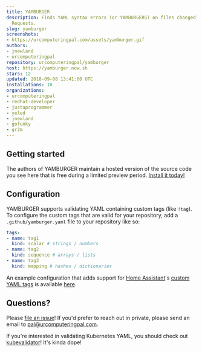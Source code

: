 ```yaml
---
title: YAMBURGER
description: Finds YAML syntax errors (or YAMBURGERS) on files changed in GitHub Pull
  Requests.
slug: yamburger
screenshots:
- https://urcomputeringpal.com/assets/yamburger.gif
authors:
- jnewland
- urcomputeringpal
repository: urcomputeringpal/yamburger
host: https://yamburger.now.sh
stars: 12
updated: 2018-09-08 13:41:00 UTC
installations: 10
organizations:
- urcomputeringpal
- redhat-developer
- justaprogrammer
- yeled
- jnewland
- gofunky
- gr2m
---
```


## Getting started

The authors of YAMBURGER maintain a hosted version of the source code you see here that is free during a limited preview period. [Install it today!](https://github.com/apps/yamburger)

## Configuration

YAMBURGER supports validating YAML containing custom tags (like `!tag`). To configure the custom tags that are valid for your repository, add a `.github/yamburger.yaml` file to your repository like so:

```yaml
tags:
- name: tag1
  kind: scalar # strings / numbers
- name: tag2
  kind: sequence # arrays / lists
- name: tag3
  kind: mapping # hashes / dictionaries
```

An example configuration that adds support for [Home Assistant](https://home-assistant.io)'s [custom YAML tags](https://www.home-assistant.io/docs/configuration/yaml/#using-environment-variables) is available [here](https://github.com/jnewland/ha-config/blob/master/.github/yamburger.yaml).

## Questions?

Please [file an issue](https://github.com/urcomputeringpal/yamburger/issues/new/choose)! If you'd prefer to reach out in private, please send an email to pal@urcomputeringpal.com.

If you're interested in validating Kubernetes YAML, you should check out [kubevalidator](https://github.com/apps/kubevalidator)! It's kinda dope!
